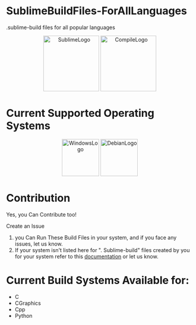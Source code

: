 # SublimeBuildFiles-ForAllLanguages
.sublime-build files for all popular languages

<center>
  <div>
    <a href="https://www.sublimetext.com/"><img width="150px" height="150px" src="https://upload.wikimedia.org/wikipedia/en/d/d2/Sublime_Text_3_logo.png" alt="SublimeLogo"></a>
    <a href="#"><img width="150px" height="150px" src="https://static.thenounproject.com/png/2155164-200.png" alt="CompileLogo"></a>
  </div>
</center>

# Current Supported Operating Systems

<center>
  <div>
    <a href="https://www.microsoft.com/en-in/windows"><img width="100px" height="100px" src="https://cdn.iconscout.com/icon/free/png-256/windows-221-1175066.png" alt="WindowsLogo"></a>
    <a href="https://www.debian.org/"><img width="100px" height="100px" src="https://cdn.iconscout.com/icon/free/png-256/debian-2752216-2285033.png" alt="DebianLogo"></a>
  </div>
</center>

# Contribution
Yes, you Can Contribute too!

Create an Issue

1) you Can Run These Build Files in your system, and if you face any issues, let us know.
2) If your system isn't listed here for ". Sublime-build" files created by you for your system refer to this <a href="https://www.sublimetext.com/docs/build_systems.html">documentation</a> or let us know.

# Current Build Systems Available for:
* C
* CGraphics
* Cpp
* Python
